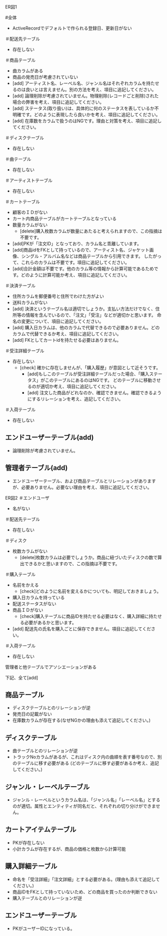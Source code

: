 ER図1

#全体
- ActiveRecordでデフォルトで作られる登録日、更新日がない

＃配送先テーブル
- 存在しない

＃商品テーブル
- 曲カラムがある
- 商品の発売日が考慮されていない
- [add] アーティスト名、レーベル名、ジャンル名はそれぞれカラムを持たせるのは良いとは言えません。別の方法を考え、項目に追記してください。
- [add] 論理削除が考慮されていません。物理削除(レコードごと削除)された場合の弊害を考え、項目に追記してください。
- [add] ステータス(取り扱い)は、具体的に何のステータスを表しているか不明確です。どのように表現したら良いかを考え、項目に追記してください。
- [add] 在庫数をカラムで扱うのはNGです。理由と対策を考え、項目に追記してください。

＃ディスクテーブル
- 存在しない

＃曲テーブル
- 存在しない

＃アーティストテーブル
- 存在しない

＃カートテーブル
- 顧客のＩＤがない
- カート内商品テーブルがカートテーブルとなっている
- 数量カラムがない
  - [delete]購入枚数カラムが数量にあたると考えられますので、この指摘は不要です。
- [add]PKが「注文ID」となっており、カラム名と乖離しています。
- [add]商品idをFKとして持っているので、アーティスト名、ジャケット画像、シングル・アルバム名などは商品テーブルから引用できます。
  したがって、これらのカラムは不要です。項目に追記してください。
- [add]合計金額は不要です。他のカラム等の情報から計算可能であるためです。どのように計算可能か考え、項目に追記してください。


＃決済テーブル
- 住所カラムを郵便番号と住所でわけた方がよい
- 送料カラムがない
- [add] 決済というテーブル名は適切でしょうか。支払い方法だけでなく、住所等の情報を含んでいるので、「注文」「受注」などが適切かと思います。
  命名の変更について、項目に追記してください。
- [add] 購入日カラムは、他のカラムで代替できるので必要ありません。どのカラムで代替できるか考え、項目に追記してください。
- [add] FKとしてカートidを持たせる必要はありません。

＃受注詳細テーブル
- 存在しない
  - [check] 確かに存在しませんが、「購入履歴」が意図として近そうです。
    - [add]もしこのテーブルが受注詳細テーブルだった場合、「購入ステータス」がこのテーブルにあるのはNGです。
      どのテーブルに移動させるのが適切か考え、項目に追記してください。
    - [add] 注文した商品がどれなのか、確認できません。確認できるようにするリレーションを考え、追記してください。

＃入荷テーブル
- 存在しない

## エンドユーザーテーブル(add)
- 論理削除が考慮されていません。

## 管理者テーブル(add)
- エンドユーザーテーブル、および商品テーブルとリレーションがありますが、必要ありません。必要ない理由を考え、項目に追記してください。

ER図2
＃エンドユーザ
- 名がない

＃配送先テーブル
- 存在しない

＃ディスク
- 枚数カラムがない
  - [delete]枚数カラムは必要でしょうか。商品に紐づいたディスクの数で算出できるかと思いますので、この指摘は不要です。

＃購入テーブル
- 名前をかえる
  - [check]どのように名前を変えるかについても、明記しておきましょう。
- 購入日カラムを持っている
- 配送ステータスがない
- 商品ＩＤがない
  - [check]購入テーブルに商品IDを持たせる必要はなく、購入詳細に持たせる必要があるかと思います。
- [add] 配送先の氏名を購入ごとに保存できません。項目に追記してください。

＃入荷テーブル
- 存在しない

管理者と他テーブルでアソシエーションがある

下記、全て[add]

## 商品テーブル
- ディスクテーブルとのリレーションが逆
- 発売日の記載がない
- 在庫数カラムが存在する(なぜNGかの理由も添えて追記してください。)

## ディスクテーブル
- 曲テーブルとのリレーションが逆
- トラックNoカラムがあるが、これはディスク内の曲順を表す番号なので、別のテーブルに移す必要がある
  (どのテーブルに移す必要があるか考え、追記してください。)

## ジャンル・レーベルテーブル
- ジャンル・レーベルというカラム名は、「ジャンル名」「レーベル名」とするのが適切。属性とエンティティが同名だと、それぞれの切り分けができません。

## カートアイテムテーブル
- PKが存在しない
- 小計カラムが存在するが、商品の価格と枚数から計算可能

## 購入詳細テーブル
- 命名を「受注詳細」「注文詳細」とする必要がある。(理由も添えて追記してください。)
- 商品IDをFKとして持っていないため、どの商品を買ったのか判断できない
- 購入テーブルとのリレーションが逆

## エンドユーザーテーブル
- PKがユーザーIDになっている。
